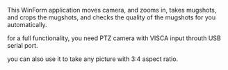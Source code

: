 ﻿This WinForm application moves camera, and zooms in, takes mugshots, and crops the mugshots, and checks the quality of the mugshots for you automatically.

for a full functionality, you need PTZ camera with VISCA input throuth USB serial port.

you can also use it to take any picture with 3:4 aspect ratio.